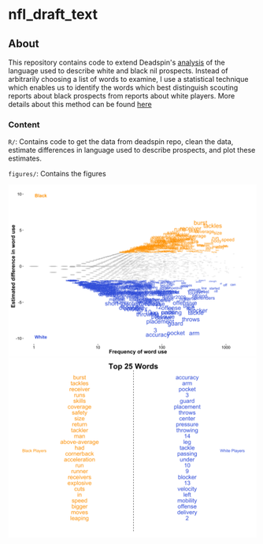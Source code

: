 # nfl_draft_text

## About
This repository contains code to extend Deadspin's [analysis](http://deadspin.com/which-words-are-used-to-describe-white-and-black-nfl-pr-1573683214) of the language used to describe white and black nil prospects. Instead of arbitrarily choosing a list of words to examine, I use a statistical technique which enables us to identify the words which best distinguish scouting reports about black prospects from reports about white players. More details about this method can be found [here](http://languagelog.ldc.upenn.edu/myl/Monroe.pdf)

### Content
`R/`: Contains code to get the data from deadspin repo, clean the data, estimate differences in language used to describe prospects, and plot these estimates.

`figures/`: Contains the figures

<img src='figures/fightinwords.png'>

<img src='figures/topwords.png'>
